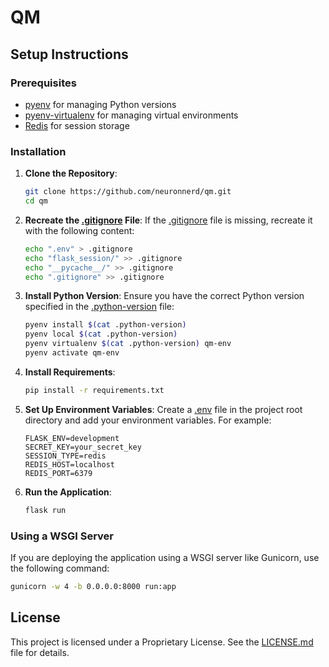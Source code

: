 # QM

## Setup Instructions

### Prerequisites

- [pyenv](https://github.com/pyenv/pyenv) for managing Python versions
- [pyenv-virtualenv](https://github.com/pyenv/pyenv-virtualenv) for managing virtual environments
- [Redis](https://redis.io/) for session storage

### Installation

1. **Clone the Repository**:
    ```sh
    git clone https://github.com/neuronnerd/qm.git
    cd qm
    ```

2. **Recreate the [.gitignore](http://_vscodecontentref_/2) File**:
    If the [.gitignore](http://_vscodecontentref_/3) file is missing, recreate it with the following content:
    ```sh
    echo ".env" > .gitignore
    echo "flask_session/" >> .gitignore
    echo "__pycache__/" >> .gitignore
    echo ".gitignore" >> .gitignore
    ```

3. **Install Python Version**:
    Ensure you have the correct Python version specified in the [.python-version](http://_vscodecontentref_/4) file:
    ```sh
    pyenv install $(cat .python-version)
    pyenv local $(cat .python-version)
    pyenv virtualenv $(cat .python-version) qm-env
    pyenv activate qm-env
    ```

4. **Install Requirements**:
    ```sh
    pip install -r requirements.txt
    ```

5. **Set Up Environment Variables**:
    Create a [.env](http://_vscodecontentref_/5) file in the project root directory and add your environment variables. For example:
    ```env
    FLASK_ENV=development
    SECRET_KEY=your_secret_key
    SESSION_TYPE=redis
    REDIS_HOST=localhost
    REDIS_PORT=6379
    ```

6. **Run the Application**:
    ```sh
    flask run
    ```

### Using a WSGI Server

If you are deploying the application using a WSGI server like Gunicorn, use the following command:
```sh
gunicorn -w 4 -b 0.0.0.0:8000 run:app
```

## License

This project is licensed under a Proprietary License. See the [LICENSE.md](LICENSE.md) file for details.